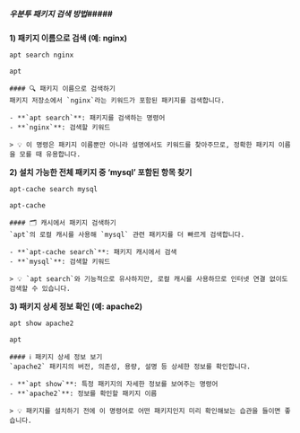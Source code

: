 ##### 우분투 패키지 검색 방법#####

**1) 패키지 이름으로 검색 (예: nginx)**

```bash
apt search nginx
```

```tech
apt
```

```desc
#### 🔍 패키지 이름으로 검색하기
패키지 저장소에서 `nginx`라는 키워드가 포함된 패키지를 검색합니다.

- **`apt search`**: 패키지를 검색하는 명령어
- **`nginx`**: 검색할 키워드

> 💡 이 명령은 패키지 이름뿐만 아니라 설명에서도 키워드를 찾아주므로, 정확한 패키지 이름을 모를 때 유용합니다.
```

**2) 설치 가능한 전체 패키지 중 ‘mysql’ 포함된 항목 찾기**

```bash
apt-cache search mysql
```

```tech
apt-cache
```

```desc
#### 🗂️ 캐시에서 패키지 검색하기
`apt`의 로컬 캐시를 사용해 `mysql` 관련 패키지를 더 빠르게 검색합니다.

- **`apt-cache search`**: 패키지 캐시에서 검색
- **`mysql`**: 검색할 키워드

> 💡 `apt search`와 기능적으로 유사하지만, 로컬 캐시를 사용하므로 인터넷 연결 없이도 검색할 수 있습니다.
```

**3) 패키지 상세 정보 확인 (예: apache2)**

```bash
apt show apache2
```

```tech
apt
```

```desc
#### ℹ️ 패키지 상세 정보 보기
`apache2` 패키지의 버전, 의존성, 용량, 설명 등 상세한 정보를 확인합니다.

- **`apt show`**: 특정 패키지의 자세한 정보를 보여주는 명령어
- **`apache2`**: 정보를 확인할 패키지 이름

> 💡 패키지를 설치하기 전에 이 명령어로 어떤 패키지인지 미리 확인해보는 습관을 들이면 좋습니다.
```
